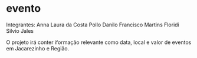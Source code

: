 # evento

Integrantes: Anna Laura  da Costa Pollo
             Danilo Francisco Martins Floridi
             Silvio Jales 


O projeto irá conter iformação relevante como data, local e valor de eventos em Jacarezinho e Região.
